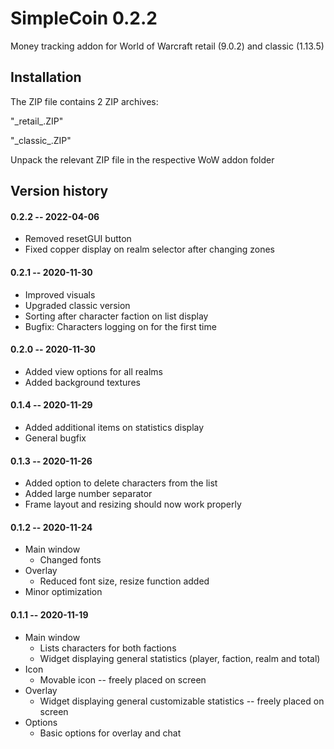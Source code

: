 # SimpleCoin 0.2.2

Money tracking addon for World of Warcraft retail (9.0.2) and classic (1.13.5)

## Installation

The ZIP file contains 2 ZIP archives:

"\_retail\_.ZIP"

"\_classic\_.ZIP"

Unpack the relevant ZIP file in the respective WoW addon folder

## Version history

#### 0.2.2 -- 2022-04-06

-   Removed resetGUI button
-   Fixed copper display on realm selector after changing zones

#### 0.2.1 -- 2020-11-30

-   Improved visuals
-   Upgraded classic version
-   Sorting after character faction on list display
-   Bugfix: Characters logging on for the first time

#### 0.2.0 -- 2020-11-30

-   Added view options for all realms
-   Added background textures

#### 0.1.4 -- 2020-11-29

-   Added additional items on statistics display
-   General bugfix

#### 0.1.3 -- 2020-11-26

-   Added option to delete characters from the list
-   Added large number separator
-   Frame layout and resizing should now work properly

#### 0.1.2 -- 2020-11-24

-   Main window
    -   Changed fonts
-   Overlay
    -   Reduced font size, resize function added
-   Minor optimization

#### 0.1.1 -- 2020-11-19

-   Main window
    -   Lists characters for both factions
    -   Widget displaying general statistics (player, faction, realm and total)
-   Icon
    -   Movable icon -- freely placed on screen
-   Overlay
    -   Widget displaying general customizable statistics -- freely placed on screen
-   Options
    -   Basic options for overlay and chat
